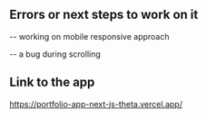 ## Errors or next steps to work on it

-- working on mobile responsive approach

-- a bug during scrolling

## Link to the app

https://portfolio-app-next-js-theta.vercel.app/
